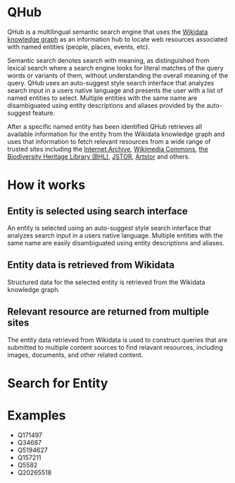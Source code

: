 # QHub
<param id="overview">

QHub is a multilingual semantic search engine that uses the [Wikidata knowledge graph](https://www.wikidata.org) as an information hub to locate web resources associated with named entities (people, places, events, etc).

Semantic search denotes search with meaning, as distinguished from lexical search where a search engine looks for literal matches of the query words or variants of them, without understanding the overall meaning of the query.  QHub uses an auto-suggest style search interface that analyzes search input in a users native language and presents the user with a list of named entities to select.  Multiple entities with the same name are disambiguated using entity descriptions and aliases provided by the auto-suggest feature.

After a specific named entity has been identified QHub retrieves all available information for the entity from the Wikidata knowledge graph and uses that information to fetch relevant resources from a wide range of trusted sites including the [Internet Archive](https://archive.org/), [Wikimedia Commons](https://commons.wikimedia.org/wiki/Main_Page), [the Biodiversity Heritage Library (BHL)](https://www.biodiversitylibrary.org/), [JSTOR](https://www.jstor.org), [Artstor](https://artstor.org/) and others.

# How it works
<param id="how-it-works" class="cards clamp-5">

## Entity is selected using search interface

An entity is selected using an auto-suggest style search interface that analyzes search input in a users native language.  Multiple entities with the same name are easily disambiguated using entity descriptions and aliases.

## Entity data is retrieved from Wikidata

Structured data for the selected entity is retrieved from the Wikidata knowledge graph.    

## Relevant resource are returned from multiple sites

The entity data retrieved from Wikidata is used to construct queries that are submitted to multiple content sources to find relavant resources, including images, documents, and other related content.

# Search for Entity

##
<param id="search" class="center" component="wikidata-search">

# Examples
<param id="examples" class="cards entities clamp-5">

- Q171497
- Q34687
- Q5194627
- Q157211
- Q5582
- Q20265518